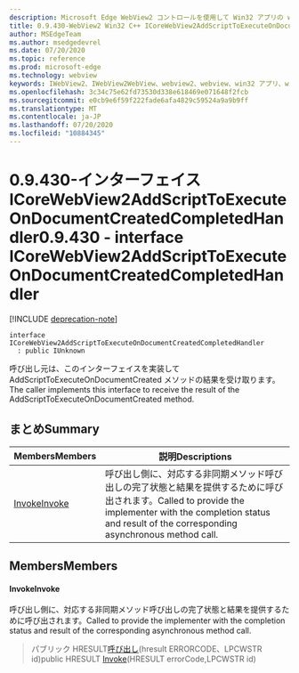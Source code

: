 ```yaml
---
description: Microsoft Edge WebView2 コントロールを使用して Win32 アプリの web コンテンツをホストする
title: 0.9.430-WebView2 Win32 C++ ICoreWebView2AddScriptToExecuteOnDocumentCreatedCompletedHandler
author: MSEdgeTeam
ms.author: msedgedevrel
ms.date: 07/20/2020
ms.topic: reference
ms.prod: microsoft-edge
ms.technology: webview
keywords: IWebView2、IWebView2WebView、webview2、webview、win32 アプリ、win32、edge、ICoreWebView2、ICoreWebView2Host、browser control、edge html
ms.openlocfilehash: 3c34c75e62fd73530d338e618469e071648f2fcb
ms.sourcegitcommit: e0cb9e6f59f222fade6afa4829c59524a9a9b9ff
ms.translationtype: MT
ms.contentlocale: ja-JP
ms.lasthandoff: 07/20/2020
ms.locfileid: "10884345"
---
```

# <span data-ttu-id="ba2e6-104">0.9.430-インターフェイス ICoreWebView2AddScriptToExecuteOnDocumentCreatedCompletedHandler</span><span class="sxs-lookup"><span data-stu-id="ba2e6-104">0.9.430 - interface ICoreWebView2AddScriptToExecuteOnDocumentCreatedCompletedHandler</span></span> 

[!INCLUDE [deprecation-note](../../includes/deprecation-note.md)]

```
interface ICoreWebView2AddScriptToExecuteOnDocumentCreatedCompletedHandler
  : public IUnknown
```

<span data-ttu-id="ba2e6-105">呼び出し元は、このインターフェイスを実装して AddScriptToExecuteOnDocumentCreated メソッドの結果を受け取ります。</span><span class="sxs-lookup"><span data-stu-id="ba2e6-105">The caller implements this interface to receive the result of the AddScriptToExecuteOnDocumentCreated method.</span></span>

## <span data-ttu-id="ba2e6-106">まとめ</span><span class="sxs-lookup"><span data-stu-id="ba2e6-106">Summary</span></span>

 <span data-ttu-id="ba2e6-107">Members</span><span class="sxs-lookup"><span data-stu-id="ba2e6-107">Members</span></span>                        | <span data-ttu-id="ba2e6-108">説明</span><span class="sxs-lookup"><span data-stu-id="ba2e6-108">Descriptions</span></span>
--------------------------------|---------------------------------------------
[<span data-ttu-id="ba2e6-109">Invoke</span><span class="sxs-lookup"><span data-stu-id="ba2e6-109">Invoke</span></span>](#invoke) | <span data-ttu-id="ba2e6-110">呼び出し側に、対応する非同期メソッド呼び出しの完了状態と結果を提供するために呼び出されます。</span><span class="sxs-lookup"><span data-stu-id="ba2e6-110">Called to provide the implementer with the completion status and result of the corresponding asynchronous method call.</span></span>

## <span data-ttu-id="ba2e6-111">Members</span><span class="sxs-lookup"><span data-stu-id="ba2e6-111">Members</span></span>

#### <span data-ttu-id="ba2e6-112">Invoke</span><span class="sxs-lookup"><span data-stu-id="ba2e6-112">Invoke</span></span> 

<span data-ttu-id="ba2e6-113">呼び出し側に、対応する非同期メソッド呼び出しの完了状態と結果を提供するために呼び出されます。</span><span class="sxs-lookup"><span data-stu-id="ba2e6-113">Called to provide the implementer with the completion status and result of the corresponding asynchronous method call.</span></span>

> <span data-ttu-id="ba2e6-114">パブリック HRESULT[呼び出し](#invoke)(hresult ERRORCODE、LPCWSTR id)</span><span class="sxs-lookup"><span data-stu-id="ba2e6-114">public HRESULT [Invoke](#invoke)(HRESULT errorCode,LPCWSTR id)</span></span>

